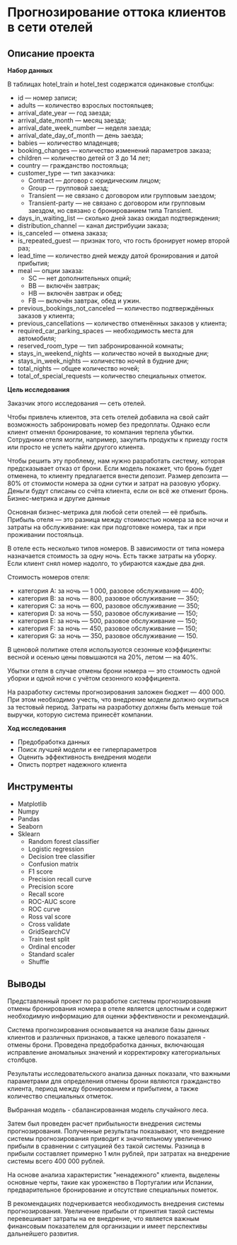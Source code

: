 # Прогнозирование оттока клиентов в сети отелей

## Описание проекта

**Набор данных**

В таблицах hotel_train и hotel_test содержатся одинаковые столбцы:
* id — номер записи;
* adults — количество взрослых постояльцев;
* arrival_date_year — год заезда;
* arrival_date_month — месяц заезда;
* arrival_date_week_number — неделя заезда;
* arrival_date_day_of_month — день заезда;
* babies — количество младенцев;
* booking_changes — количество изменений параметров заказа;
* children — количество детей от 3 до 14 лет;
* country — гражданство постояльца;
* customer_type — тип заказчика: 
    * Contract — договор с юридическим лицом;
    * Group — групповой заезд;
    * Transient — не связано с договором или групповым заездом;
    * Transient-party — не связано с договором или групповым заездом, но связано с бронированием типа Transient.
* days_in_waiting_list — сколько дней заказ ожидал подтверждения;
* distribution_channel — канал дистрибуции заказа;
* is_canceled — отмена заказа;
* is_repeated_guest — признак того, что гость бронирует номер второй раз;
* lead_time — количество дней между датой бронирования и датой прибытия;
* meal — опции заказа: 
    * SC — нет дополнительных опций;
    * BB — включён завтрак;
    * HB — включён завтрак и обед;
    * FB — включён завтрак, обед и ужин.
* previous_bookings_not_canceled — количество подтверждённых заказов у клиента;
* previous_cancellations — количество отменённых заказов у клиента;
* required_car_parking_spaces — необходимость места для автомобиля;
* reserved_room_type — тип забронированной комнаты;
* stays_in_weekend_nights — количество ночей в выходные дни;
* stays_in_week_nights — количество ночей в будние дни;
* total_nights — общее количество ночей;
* total_of_special_requests — количество специальных отметок.

**Цель исследования**

Заказчик этого исследования — сеть отелей. 

Чтобы привлечь клиентов, эта сеть отелей добавила на свой сайт возможность забронировать номер без предоплаты. Однако если клиент отменял бронирование, то компания терпела убытки. Сотрудники отеля могли, например, закупить продукты к приезду гостя или просто не успеть найти другого клиента.

Чтобы решить эту проблему, нам нужно разработать систему, которая предсказывает отказ от брони. Если модель покажет, что бронь будет отменена, то клиенту предлагается внести депозит. Размер депозита — 80% от стоимости номера за одни сутки и затрат на разовую уборку. Деньги будут списаны со счёта клиента, если он всё же отменит бронь.
Бизнес-метрика и другие данные

Основная бизнес-метрика для любой сети отелей — её прибыль. Прибыль отеля — это разница между стоимостью номера за все ночи и затраты на обслуживание: как при подготовке номера, так и при проживании постояльца. 

В отеле есть несколько типов номеров. В зависимости от типа номера назначается стоимость за одну ночь. Есть также затраты на уборку. Если клиент снял номер надолго, то убираются каждые два дня. 

Стоимость номеров отеля:
* категория A: за ночь — 1 000, разовое обслуживание — 400;
* категория B: за ночь — 800, разовое обслуживание — 350;
* категория C: за ночь — 600, разовое обслуживание — 350;
* категория D: за ночь — 550, разовое обслуживание — 150;
* категория E: за ночь — 500, разовое обслуживание — 150;
* категория F: за ночь — 450, разовое обслуживание — 150;
* категория G: за ночь — 350, разовое обслуживание — 150.

В ценовой политике отеля используются сезонные коэффициенты: весной и осенью цены повышаются на 20%, летом — на 40%.

Убытки отеля в случае отмены брони номера — это стоимость одной уборки и одной ночи с учётом сезонного коэффициента.

На разработку системы прогнозирования заложен бюджет — 400 000. При этом необходимо учесть, что внедрение модели должно окупиться за тестовый период. Затраты на разработку должны быть меньше той выручки, которую система принесёт компании.

**Ход исследования**
- Предобработка данных
- Поиск лучшей модели и ее гиперпараметров
- Оценить эффективность внедрения модели
- Описть портрет надежного клиента

## Инструменты
- Matplotlib
- Numpy
- Pandas
- Seaborn
- Sklearn
    - Random forest classifier
    - Logistic regression
    - Decision tree classifier
    - Confusion matrix
    - F1 score
    - Precision recall curve
    - Precision score
    - Recall score
    - ROC-AUC score
    - ROC curve
    - Ross val score
    - Cross validate
    - GridSearchCV
    - Train test split
    - Ordinal encoder
    - Standard scaler
    - Shuffle


## Выводы

Представленный проект по разработке системы прогнозирования отмены бронирования номера в отеле является целостным и содержит необходимую информацию для оценки эффективности и рекомендаций.

Система прогнозирования основывается на анализе базы данных клиентов и различных признаков, а также целевого показателя - отмены брони. Проведена предобработка данных, включающая исправление аномальных значений и корректировку категориальных столбцов.

Результаты исследовательского анализа данных показали, что важными параметрами для определения отмены брони являются гражданство клиента, период между бронированием и прибытием, а также количество специальных отметок.

Выбранная модель - сбалансированная модель случайного леса.

Затем был проведен расчет прибыльности внедрения системы прогнозирования. Полученные результаты показывают, что внедрение системы прогнозирования приводит к значительному увеличению прибыли в сравнении с ситуацией без такой системы. Разница в прибыли составляет примерно 1 млн рублей, при затратах на внедрение системы всего 400 000 рублей.

На основе анализа характеристик "ненадежного" клиента, выделены основные черты, такие как уроженство в Португалии или Испании, предварительное бронирование и отсутствие специальных пометок.

В рекомендациях подчеркивается необходимость внедрения системы прогнозирования. Увеличение прибыли от принятия такой системы перевешивает затраты на ее внедрение, что является важным финансовым показателем для организации и имеет перспективы дальнейшего развития.